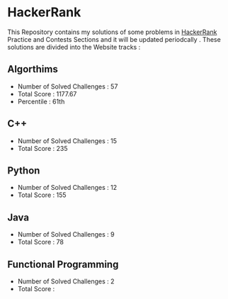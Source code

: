 
# HackerRank 

This Repository contains my solutions of some problems in [HackerRank](Hackerrank.com) Practice and Contests Sections and it will be updated periodcally . These solutions are divided into the Website tracks : 

## Algorthims  <br>
- Number of Solved Challenges : 57
- Total Score : 1177.67 <br>
- Percentile : 61th <br>

## C++ <br>
- Number of Solved Challenges : 15 
- Total Score : 235 <br>

## Python <br>
- Number of Solved Challenges : 12
- Total Score : 155 <br>

## Java <br>
- Number of Solved Challenges : 9
- Total Score : 78 <br>

## Functional Programming 
- Number of Solved Challenges : 2
- Total Score :  <br>